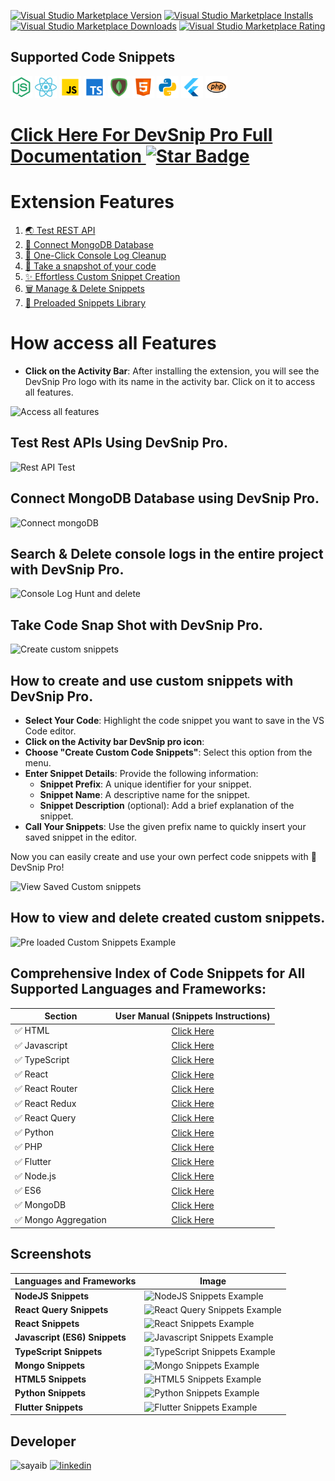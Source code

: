 [![Visual Studio Marketplace Version](https://img.shields.io/visual-studio-marketplace/v/sayaib.hue-console?style=for-the-badge&label=VS%20Marketplace&logo=visual-studio-code)](https://marketplace.visualstudio.com/items?itemName=sayaib.hue-console)
[![Visual Studio Marketplace Installs](https://img.shields.io/visual-studio-marketplace/i/sayaib.hue-console?style=for-the-badge&logo=visual-studio-code)](https://marketplace.visualstudio.com/items?itemName=sayaib.hue-console)
[![Visual Studio Marketplace Downloads](https://img.shields.io/visual-studio-marketplace/d/sayaib.hue-console?style=for-the-badge&logo=visual-studio-code)](https://marketplace.visualstudio.com/items?itemName=sayaib.hue-console)
[![Visual Studio Marketplace Rating](https://img.shields.io/visual-studio-marketplace/r/sayaib.hue-console?style=for-the-badge&logo=visual-studio-code)](https://marketplace.visualstudio.com/items?itemName=sayaib.hue-console&ssr=false#review-details)

## Supported Code Snippets

<img src="https://github.com/sayaib/devsnip-pro-data/blob/main/icons/nodejs_icon.png" alt="NodeJS" width="35" height="35" />
<img src="https://github.com/sayaib/devsnip-pro-data/blob/main/icons/react_icon.png" alt="ReactJS" width="35" height="35" />
<img src="https://github.com/sayaib/devsnip-pro-data/blob/main/icons/javascript_icon.png" alt="JavaScript" width="35" height="35" />
<img src="https://github.com/sayaib/devsnip-pro-data/blob/main/icons/typescript_icon.png" alt="TypeScript" width="35" height="35" />
<img src="https://github.com/sayaib/devsnip-pro-data/blob/main/icons/mongodb_icon.png" alt="MongoDB" width="35" height="35" />
<img src="https://github.com/sayaib/devsnip-pro-data/blob/main/icons/html_icon.png" alt="HTML" width="35" height="35" />
<img src="https://github.com/sayaib/devsnip-pro-data/blob/main/icons/python_icon.png" alt="Python" width="35" height="35" />
<img src="https://github.com/sayaib/devsnip-pro-data/blob/main/icons/flutter_icon.png" alt="Flutter" width="35" height="35" />
<img src="https://github.com/sayaib/devsnip-pro-data/blob/main/icons/php_icon.png" alt="PHP" width="35" height="35" />

<h1><a href="https://sayaibsarkar.net/#/dev-snip-pro/document/en" align="center">Click Here For DevSnip Pro Full Documentation 
<img src="https://img.shields.io/static/v1?label=%F0%9F%8C%9F&message=If%20Useful&style=style=flat&color=BC4E99" alt="Star Badge"/></a></h1>

# Extension Features

1. [🌏 Test REST API](#test-rest-apis-using-devsnip-pro)
1. [💽 Connect MongoDB Database](#connect-mongodb-database-using-devsnip-pro)
1. [🚀 One-Click Console Log Cleanup](#search--delete-console-logs-in-the-entire-project-with-devsnip-pro)
1. [📸 Take a snapshot of your code](#take-code-snap-shot-with-devsnip-pro)
1. [✨ Effortless Custom Snippet Creation ](#how-to-create-and-use-custom-snippets-with-devsnip-pro)
1. [🗑️ Manage & Delete Snippets](#how-to-view-and-delete-created-custom-snippets)
1. [📜 Preloaded Snippets Library](#comprehensive-index-of-code-snippets-for-all-supported-languages-and-frameworks)

# How access all Features

- **Click on the Activity Bar**: After installing the extension, you will see the DevSnip Pro logo with its name in the activity bar. Click on it to access all features.

![Access all features](https://gitlab.com/sayaib.osl/opensource/-/raw/main/images/tutorial.png)

## Test Rest APIs Using DevSnip Pro.

![Rest API Test](https://gitlab.com/sayaib.osl/opensource/-/raw/main/images/restapi.gif)

## Connect MongoDB Database using DevSnip Pro.

![Connect mongoDB](https://gitlab.com/sayaib.osl/opensource/-/raw/main/images/mongodb.gif)

## Search & Delete console logs in the entire project with DevSnip Pro.

![Console Log Hunt and delete](https://gitlab.com/sayaib.osl/opensource/-/raw/main/images/console.gif)

## Take Code Snap Shot with DevSnip Pro.

![Create custom snippets](https://gitlab.com/sayaib.osl/opensource/-/raw/main/images/codesnap.gif)

## How to create and use custom snippets with DevSnip Pro.

- **Select Your Code**: Highlight the code snippet you want to save in the VS Code editor.
- **Click on the Activity bar DevSnip pro icon**:
- **Choose "Create Custom Code Snippets"**: Select this option from the menu.
- **Enter Snippet Details**: Provide the following information:
  - **Snippet Prefix**: A unique identifier for your snippet.
  - **Snippet Name**: A descriptive name for the snippet.
  - **Snippet Description** (optional): Add a brief explanation of the snippet.
- **Call Your Snippets**: Use the given prefix name to quickly insert your saved snippet in the editor.

Now you can easily create and use your own perfect code snippets with 🚀 DevSnip Pro!

![View Saved Custom snippets](https://gitlab.com/sayaib.osl/opensource/-/raw/main/images/snippets-create.gif)

## How to view and delete created custom snippets.

![Pre loaded Custom Snippets Example](https://gitlab.com/sayaib.osl/opensource/-/raw/main/images/viewcustom.gif)

## Comprehensive Index of Code Snippets for All Supported Languages and Frameworks:

| Section              | User Manual (Snippets Instructions)                                                                                         |
| -------------------- | --------------------------------------------------------------------------------------------------------------------------- |
| ✅ HTML              | <div align="center">[Click Here](https://sayaibsarkar.net/#/dev-snip-pro/document/en/code-snippets/html)</div>              |
| ✅ Javascript        | <div align="center">[Click Here](https://sayaibsarkar.net/#/dev-snip-pro/document/en/code-snippets/javascript)</div>        |
| ✅ TypeScript        | <div align="center">[Click Here](https://sayaibsarkar.net/#/dev-snip-pro/document/en/code-snippets/typescript)</div>        |
| ✅ React             | <div align="center">[Click Here](https://sayaibsarkar.net/#/dev-snip-pro/document/en/code-snippets/react)</div>             |
| ✅ React Router      | <div align="center">[Click Here](https://sayaibsarkar.net/#/dev-snip-pro/document/en/code-snippets/react-router)</div>      |
| ✅ React Redux       | <div align="center">[Click Here](https://sayaibsarkar.net/#/dev-snip-pro/document/en/code-snippets/react-redux)</div>       |
| ✅ React Query       | <div align="center">[Click Here](https://sayaibsarkar.net/#/dev-snip-pro/document/en/code-snippets/react-query)</div>       |
| ✅ Python            | <div align="center">[Click Here](https://sayaibsarkar.net/#/dev-snip-pro/document/en/code-snippets/python)</div>            |
| ✅ PHP               | <div align="center">[Click Here](https://sayaibsarkar.net/#/dev-snip-pro/document/en/code-snippets/php)</div>               |
| ✅ Flutter           | <div align="center">[Click Here](https://sayaibsarkar.net/#/dev-snip-pro/document/en/code-snippets/flutter)</div>           |
| ✅ Node.js           | <div align="center">[Click Here](https://sayaibsarkar.net/#/dev-snip-pro/document/en/code-snippets/nodejs)</div>            |
| ✅ ES6               | <div align="center">[Click Here](https://sayaibsarkar.net/#/dev-snip-pro/document/en/code-snippets/ES6)</div>               |
| ✅ MongoDB           | <div align="center">[Click Here](https://sayaibsarkar.net/#/dev-snip-pro/document/en/code-snippets/mongodb)</div>           |
| ✅ Mongo Aggregation | <div align="center">[Click Here](https://sayaibsarkar.net/#/dev-snip-pro/document/en/code-snippets/mongo-aggregation)</div> |

## Screenshots

| Languages and Frameworks      | Image                                                                                                      |
| ----------------------------- | ---------------------------------------------------------------------------------------------------------- |
| **NodeJS Snippets**           | ![NodeJS Snippets Example](https://gitlab.com/sayaib.osl/opensource/-/raw/main/images/nodejs.gif)          |
| **React Query Snippets**      | ![React Query Snippets Example](https://gitlab.com/sayaib.osl/opensource/-/raw/main/images/reactquery.gif) |
| **React Snippets**            | ![React Snippets Example](https://gitlab.com/sayaib.osl/opensource/-/raw/main/images/react.gif)            |
| **Javascript (ES6) Snippets** | ![Javascript Snippets Example](https://gitlab.com/sayaib.osl/opensource/-/raw/main/images/javascript.gif)  |
| **TypeScript Snippets**       | ![TypeScript Snippets Example](https://gitlab.com/sayaib.osl/opensource/-/raw/main/images/typescript.gif)  |
| **Mongo Snippets**            | ![Mongo  Snippets Example](https://gitlab.com/sayaib.osl/opensource/-/raw/main/images/mongo.gif)           |
| **HTML5 Snippets**            | ![HTML5 Snippets Example](https://gitlab.com/sayaib.osl/opensource/-/raw/main/images/html.gif)             |
| **Python Snippets**           | ![Python Snippets Example](https://gitlab.com/sayaib.osl/opensource/-/raw/main/images/python.gif)          |
| **Flutter Snippets**          | ![Flutter Snippets Example](https://gitlab.com/sayaib.osl/opensource/-/raw/main/images/flutter.gif)        |

## Developer

<a >
    <img src="https://gitlab.com/sayaib.osl/opensource/-/raw/main/icon/sayaib_icon.png" alt="sayaib" width="40" height="40" />
</a>

<a href="https://www.linkedin.com/in/sayaib" target="_blank">
    <img src="https://gitlab.com/sayaib.osl/opensource/-/raw/main/icon/linkedin_icon.png" alt="linkedin" width="40" height="40" />
</a>

<!-- <div align="center">

## NodeJS Snippets

![NodeJS Snippets Example](https://gitlab.com/sayaib.osl/opensource/-/raw/main/images/nodejs.gif)

A comprehensive collection of critical code snippets for optimizing Node.js development. These snippets cover a range of tasks such as server configuration, database operations, API development, middleware integration, and more, aimed at improving efficiency and accelerating your Node.js development process.

# React Query Snippets

![React Query Snippets Example](https://gitlab.com/sayaib.osl/opensource/-/raw/main/images/reactquery.gif)

Collection of handy React Query code snippets for efficient data fetching and caching in React applications. These snippets cover a range of common tasks including queries, mutations, pagination, infinite scrolling, and more to accelerate your React Query workflow.

## React Snippets

![React Snippets Example](https://gitlab.com/sayaib.osl/opensource/-/raw/main/images/react.gif)

Collection of handy code snippets for efficient React development. These snippets cover a range of common tasks including component creation, state management, hooks, lifecycle methods, and more to accelerate your React workflow.

## Javascript (ES6) Snippets

![Javascript Snippets Example](https://gitlab.com/sayaib.osl/opensource/-/raw/main/images/javascript.gif)

Essential ES6 JavaScript snippets for streamlined coding. These snippets include modern JavaScript features like arrow functions, template literals, destructuring, promises, and modules, helping you write cleaner and more concise code.

## TypeScript Snippets

![TypeScript Snippets Example](https://gitlab.com/sayaib.osl/opensource/-/raw/main/images/typescript.gif)

Key TypeScript snippets for enhancing your code with type safety. This collection includes type definitions, interfaces, generics, decorators, and utility types, making it easier to manage complex TypeScript projects and reduce runtime errors.

## MongoDB Snippets

![MongoDB Snippets Example](https://gitlab.com/sayaib.osl/opensource/-/raw/main/images/mongo.gif)

Useful snippets for simplifying MongoDB aggregation tasks. These snippets provide templates for common aggregation operations like `$match`, `$group`, `$project`, `$sort`, and more, helping you to write efficient and effective MongoDB queries.

## HTML5 Snippets

![HTML5 Snippets Example](https://gitlab.com/sayaib.osl/opensource/-/raw/main/images/html.gif)

Quick HTML5 snippets to speed up web development. This collection includes snippets for common HTML5 elements, semantic tags, forms, multimedia, and more, allowing you to build modern and accessible web pages rapidly.

## Python Snippets

![Python Snippets Example](https://gitlab.com/sayaib.osl/opensource/-/raw/main/images/python.gif)

Python snippets to boost your coding efficiency. These snippets cover a wide range of Python tasks, including data manipulation, file handling, web scraping, and commonly used libraries like NumPy, Pandas, and Requests, enhancing your productivity in Python development.

## Flutter Snippets

![Flutter Snippets Example](https://gitlab.com/sayaib.osl/opensource/-/raw/main/images/flutter.gif)

A collection of handy code snippets for efficient Flutter development. These snippets cover a range of common tasks including widget creation, state management, Flutter hooks, lifecycle methods, and more to accelerate your Flutter workflow.

</div> -->
